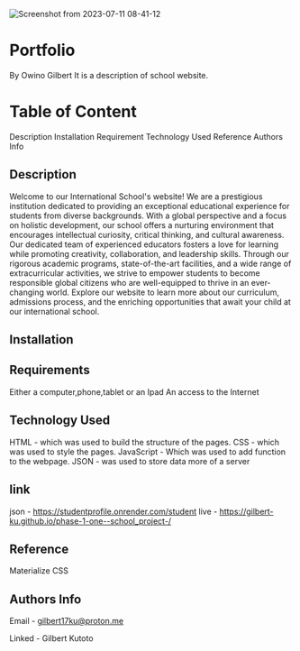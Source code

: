 ![Screenshot from 2023-07-11 08-41-12](https://github.com/gilbert-ku/phase-1-one--school_project-/assets/125896467/279d3cdf-338f-4f69-8ac2-190d6834bbe0)


# Portfolio
By Owino Gilbert
It is a description of school  website.

# Table of Content

Description
Installation Requirement
Technology Used
Reference
Authors Info

## Description

<p>
Welcome to our International School's website! We are a prestigious institution dedicated to providing an exceptional educational experience for students from diverse backgrounds. With a global perspective and a focus on holistic development, our school offers a nurturing environment that encourages intellectual curiosity, critical thinking, and cultural awareness. Our dedicated team of experienced educators fosters a love for learning while promoting creativity, collaboration, and leadership skills. Through our rigorous academic programs, state-of-the-art facilities, and a wide range of extracurricular activities, we strive to empower students to become responsible global citizens who are well-equipped to thrive in an ever-changing world. Explore our website to learn more about our curriculum, admissions process, and the enriching opportunities that await your child at our international school.</p>


## Installation
## Requirements
Either a computer,phone,tablet or an Ipad
An access to the Internet

## Technology Used

HTML - which was used to build the structure of the pages.
CSS - which was used to style the pages.
JavaScript - Which was used to add function to the webpage. 
JSON - was used to store data more of a server

## link
json - https://studentprofile.onrender.com/student
live - https://gilbert-ku.github.io/phase-1-one--school_project-/

## Reference

Materialize CSS


## Authors Info
Email - gilbert17ku@proton.me

Linked - Gilbert Kutoto

